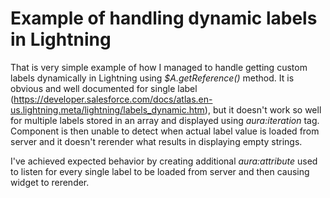 # Example of handling dynamic labels in Lightning
That is very simple example of how I managed to handle getting custom labels dynamically in Lightning using _$A.getReference()_ method. It is obvious and well documented for single label (https://developer.salesforce.com/docs/atlas.en-us.lightning.meta/lightning/labels_dynamic.htm), but it doesn't work so well for multiple labels stored in an array and displayed using _aura:iteration_ tag. Component is then unable to detect when actual label value is loaded from server and it doesn't rerender what results in displaying empty strings.

I've achieved expected behavior by creating additional _aura:attribute_ used to listen for every single label to be loaded from server and then causing widget to rerender.
